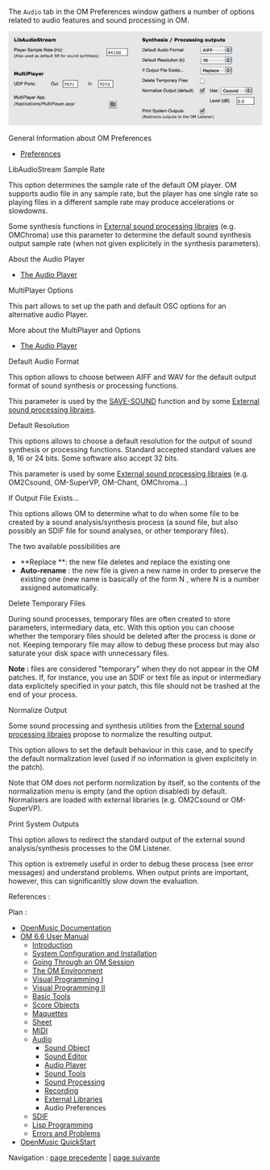 
The `Audio` tab in the OM Preferences window gathers a number of options
related to audio features and sound processing in OM.

[![](../res/audioprefs_1.png)](../res/audioprefs.png "Cliquez pour agrandir")

General Information about OM Preferences

  * [Preferences](Preferences)

LibAudioStream Sample Rate

This option determines the sample rate of the default OM player. OM supports
audio file in any sample rate, but the player has one single rate so playing
files in a different sample rate may produce accelerations or slowdowns.

Some synthesis functions in [External sound processing
libraies](Externals) (e.g. OMChroma) use this parameter to determine the
default sound synthesis output sample rate (when not given explicitely in the
synthesis parameters).

About the Audio Player

  * [The Audio Player](AudioPlayer)

MultiPlayer Options

This part allows to set up the path and default OSC options for an alternative
audio Player.

More about the MultiPlayer and Options

  * [The Audio Player](AudioPlayer)

Default Audio Format

This option allows to choose between AIFF and WAV for the default output
format of sound synthesis or processing functions.

This parameter is used by the [SAVE-SOUND](SoundProcessing) function and
by some [External sound processing libraies](Externals).

Default Resolution

This options allows to choose a default resolution for the output of sound
synthesis or processing functions. Standard accepted standard values are 8, 16
or 24 bits. Some software also accept 32 bits.

This parameter is used by some [External sound processing
libraies](Externals) (e.g. OM2Csound, OM-SuperVP, OM-Chant, OMChroma...)

If Output File Exists...

This options allows OM to determine what to do when some file to be created by
a sound analysis/synthesis process (a sound file, but also possibly an SDIF
file for sound analyses, or other temporary files).

The two available possibilities are

  * **Replace  **: the new file deletes and replace the existing one
  * **Auto-rename**  : the new file is given a new name in order to preserve the existing one (new name is basically of the form <existingname> N , where  N is a number assigned automatically.

Delete Temporary Files

During sound processes, temporary files are often created to store parameters,
intermediary data, etc. With this option you can choose whether the temporary
files should be deleted after the process is done or not. Keeping temporary
file may allow to debug these process but may also saturate your disk space
with unnecessary files.

**Note  :** files are considered "temporary" when they do not appear in the OM
patches. If, for instance, you use an SDIF or text file as input or
intermediary data explicitely specified in your patch, this file should not be
trashed at the end of your process.

Normalize Output

Some sound processing and synthesis utilities from the [External sound
processing libraies](Externals) propose to normalize the resulting
output.

This option allows to set the default behaviour in this case, and to specify
the default normalization level (used if no information is given explicitely
in the patch).

Note that OM does not perform normlization by itself, so the contents of the
normalization menu is empty (and the option disabled) by default. Normalisers
are loaded with external libraries (e.g. OM2Csound or OM-SuperVP).

Print System Outputs

Thsi option allows to redirect the standard output of the external sound
analysis/synthesis processes to the OM Listener.

This option is  extremely useful in order to debug these process (see error
messages) and understand problems. When output prints are important, however,
this can significanltly slow down the evaluation.

References :

Plan :

  * [OpenMusic Documentation](OM-Documentation)
  * [OM 6.6 User Manual](OM-User-Manual)
    * [Introduction](00-Sommaire)
    * [System Configuration and Installation](Installation)
    * [Going Through an OM Session](Goingthrough)
    * [The OM Environment](Environment)
    * [Visual Programming I](BasicVisualProgramming)
    * [Visual Programming II](AdvancedVisualProgramming)
    * [Basic Tools](BasicObjects)
    * [Score Objects](ScoreObjects)
    * [Maquettes](Maquettes)
    * [Sheet](Sheet)
    * [MIDI](MIDI)
    * [Audio](Audio)
      * [Sound Object](Sound)
      * [Sound Editor](SoundEditor)
      * [Audio Player](AudioPlayer)
      * [Sound Tools](SoundTools)
      * [Sound Processing](SoundProcessing)
      * [Recording](SoundRecording)
      * [External Libraries](Externals)
      * Audio Preferences
    * [SDIF](SDIF)
    * [Lisp Programming](Lisp)
    * [Errors and Problems](errors)
  * [OpenMusic QuickStart](QuickStart-Chapters)

Navigation : [page precedente](Externals "page précédente\(External
Libraries\)") | [page suivante](SDIF "page suivante\(SDIF\)")

